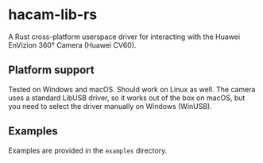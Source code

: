 # hacam-lib-rs

A Rust cross-platform userspace driver for interacting with the Huawei EnVizion 360° Camera (Huawei CV60).

## Platform support

Tested on Windows and macOS. Should work on Linux as well. 
The camera uses a standard LibUSB driver, so it works out of the box on macOS, 
but you need to select the driver manually on Windows (WinUSB).

## Examples

Examples are provided in the `examples` directory.